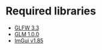 # Required libraries
 - [GLFW 3.3](https://github.com/glfw/glfw/releases)
 - [GLM 1.0.0](https://github.com/g-truc/glm/releases/tag/1.0.0)
 - [ImGui v1.85](https://github.com/ocornut/imgui/releases/tag/v1.85)
